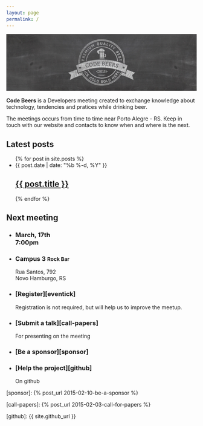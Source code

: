 ```yaml
---
layout: page
permalink: /
---
```


<img src="img/header-code-beers.png" alt="">

**Code Beers** is a Developers meeting created to exchange knowledge
about technology, tendencies and pratices while drinking beer.

The meetings occurs from time to time near Porto Alegre - RS. Keep in
touch with our website and contacts to know when and where is the next.

## Latest posts

<ul class="post-list">
  {% for post in site.posts %}
    <li>
      <span class="post-meta">{{ post.date | date: "%b %-d, %Y" }}</span>
      <h2>
        <a class="post-link" href="{{ post.url | prepend: site.baseurl }}">{{ post.title }}</a>
      </h2>
    </li>
  {% endfor %}
</ul>

## Next meeting

<ul class="banners">
  <li class="schedule">
    <i class="watermark fa fa-clock-o"></i>
    <div class="info">
      <h3>March, 17th <br>
      7:00pm</h3>
    </div>
  </li>
  <li class="schedule">
    <i class="watermark fa fa-map-marker"></i>
    <div class="info">
    <h3>Campus 3 <small>Rock Bar</small></h3>
      Rua Santos, 792 <br>
      Novo Hamburgo, RS
    </div>
  </li>
  <li class="schedule">
    <i class="watermark fa fa-check"></i>
    <div class="info">
        <h3 markdown="1">[Register][eventick]</h3>
        Registration is not required, but will
        help us to improve the meetup.
    </div>
  </li>
  <li class="schedule">
    <i class="watermark fa fa-video-camera"></i>
    <div class="info">
        <h3 markdown="1">[Submit a talk][call-papers]</h3>
        For presenting on the meeting
    </div>
  </li>
  <li class="schedule">
    <i class="watermark fa fa-usd"></i>
    <div class="info">
        <h3 markdown="1">[Be a sponsor][sponsor]</h3>
    </div>
  </li>
  <li class="schedule">
    <i class="watermark fa fa-github"></i>
    <div class="info">
        <h3 markdown="1">[Help the project][github]</h3>
        On github
    </div>
  </li>
</ul>

[sponsor]: {% post_url 2015-02-10-be-a-sponsor %}

[eventick]: http://eventick.com.br/code-beers

[call-papers]: {% post_url 2015-02-03-call-for-papers %}

[github]: {{ site.github_url }}

